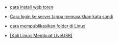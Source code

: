 * [cara install web toren](https://github.com/wongganteng10/tutorial/wiki/cara-install-web-toren)
* [Cara login ke server tanpa memasukkan kata sandi](https://github.com/wongganteng10/tutorial/wiki/Cara-login-ke-server-tanpa-memasukkan-kata-sandi)
* [cara mempublikasikan folder di Linux ](https://github.com/wongganteng10/tutorial/wiki/cara-mempublikasikan-folder-di-linux)

* [[Kali Linux: Membuat LiveUSB]](
https://github.com/wongganteng10/tutorial/wiki/Kali-Linux%3A-Membuat-LiveUSB)
